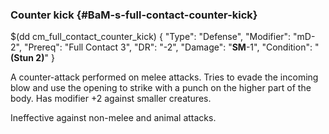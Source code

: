 ### Counter kick {#BaM-s-full-contact-counter-kick}

$(dd cm_full_contact_counter_kick)
{ "Type": "Defense",
	"Modifier": "mD-2",
	"Prereq": "Full Contact 3",
	"DR": "-2",
	"Damage": "__SM__-1",
	"Condition": "__(Stun 2)__"
}

A counter-attack performed on melee attacks. Tries to evade
the incoming blow and use the opening to strike with a punch
on the higher part of the body. Has modifier +2 against
smaller creatures.

Ineffective against non-melee and animal attacks.
